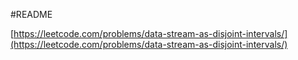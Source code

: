 #README

[https://leetcode.com/problems/data-stream-as-disjoint-intervals/](https://leetcode.com/problems/data-stream-as-disjoint-intervals/)

